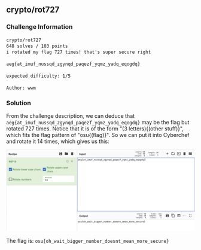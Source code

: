## **crypto/rot727**

### **Challenge Information**

```
crypto/rot727
648 solves / 103 points
i rotated my flag 727 times! that's super secure right

aeg{at_imuf_nussqd_zgynqd_paqezf_yqmz_yadq_eqogdq}

expected difficulty: 1/5

Author: wwm
```
### **Solution**

From the challenge description, we can deduce that `aeg{at_imuf_nussqd_zgynqd_paqezf_yqmz_yadq_eqogdq}` may be the flag but rotated 727 times. Notice that it is of the form "(3 letters){(other stuff)}", which fits the flag pattern of "osu{(flag)}". So we can put it into Cyberchef and rotate it 14 times, which gives us this:

![Cyberchef](images/rot727.png)

The flag is: `osu{oh_wait_bigger_number_doesnt_mean_more_secure}`